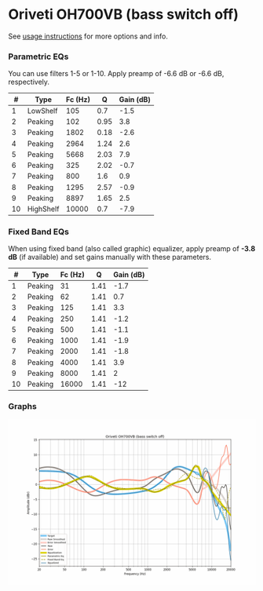 # Oriveti OH700VB (bass switch off)
See [usage instructions](https://github.com/jaakkopasanen/AutoEq#usage) for more options and info.

### Parametric EQs
You can use filters 1-5 or 1-10. Apply preamp of -6.6 dB or -6.6 dB, respectively.

|   # | Type      |   Fc (Hz) |    Q |   Gain (dB) |
|-----|-----------|-----------|------|-------------|
|   1 | LowShelf  |       105 | 0.7  |        -1.5 |
|   2 | Peaking   |       102 | 0.95 |         3.8 |
|   3 | Peaking   |      1802 | 0.18 |        -2.6 |
|   4 | Peaking   |      2964 | 1.24 |         2.6 |
|   5 | Peaking   |      5668 | 2.03 |         7.9 |
|   6 | Peaking   |       325 | 2.02 |        -0.7 |
|   7 | Peaking   |       800 | 1.6  |         0.9 |
|   8 | Peaking   |      1295 | 2.57 |        -0.9 |
|   9 | Peaking   |      8897 | 1.65 |         2.5 |
|  10 | HighShelf |     10000 | 0.7  |        -7.9 |

### Fixed Band EQs
When using fixed band (also called graphic) equalizer, apply preamp of **-3.8 dB** (if available) and set gains manually with these parameters.

|   # | Type    |   Fc (Hz) |    Q |   Gain (dB) |
|-----|---------|-----------|------|-------------|
|   1 | Peaking |        31 | 1.41 |        -1.7 |
|   2 | Peaking |        62 | 1.41 |         0.7 |
|   3 | Peaking |       125 | 1.41 |         3.3 |
|   4 | Peaking |       250 | 1.41 |        -1.2 |
|   5 | Peaking |       500 | 1.41 |        -1.1 |
|   6 | Peaking |      1000 | 1.41 |        -1.9 |
|   7 | Peaking |      2000 | 1.41 |        -1.8 |
|   8 | Peaking |      4000 | 1.41 |         3.9 |
|   9 | Peaking |      8000 | 1.41 |         2   |
|  10 | Peaking |     16000 | 1.41 |       -12   |

### Graphs
![](./Oriveti%20OH700VB%20(bass%20switch%20off).png)
